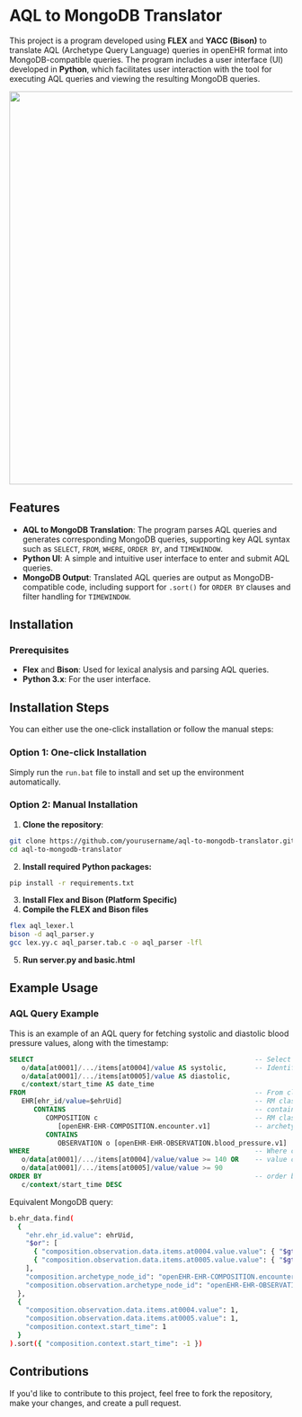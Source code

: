 # AQL to MongoDB Translator

This project is a program developed using **FLEX** and **YACC (Bison)** to translate AQL (Archetype Query Language) queries in openEHR format into MongoDB-compatible queries. The program includes a user interface (UI) developed in **Python**, which facilitates user interaction with the tool for executing AQL queries and viewing the resulting MongoDB queries.
<p align="center">
  <img src="https://github.com/user-attachments/assets/6055fef0-2166-4786-be68-9cd4ce32e40d" width="700"/>
</p>

## Features

- **AQL to MongoDB Translation**: The program parses AQL queries and generates corresponding MongoDB queries, supporting key AQL syntax such as `SELECT`, `FROM`, `WHERE`, `ORDER BY`, and `TIMEWINDOW`.
- **Python UI**: A simple and intuitive user interface to enter and submit AQL queries.
- **MongoDB Output**: Translated AQL queries are output as MongoDB-compatible code, including support for `.sort()` for `ORDER BY` clauses and filter handling for `TIMEWINDOW`.

## Installation

### Prerequisites

- **Flex** and **Bison**: Used for lexical analysis and parsing AQL queries.
- **Python 3.x**: For the user interface.

## Installation Steps

You can either use the one-click installation or follow the manual steps:

### Option 1: One-click Installation
Simply run the `run.bat` file to install and set up the environment automatically.

### Option 2: Manual Installation

1. **Clone the repository**:
```bash
git clone https://github.com/yourusername/aql-to-mongodb-translator.git
cd aql-to-mongodb-translator
```
2. **Install required Python packages:**
```bash
pip install -r requirements.txt
```
3. **Install Flex and Bison (Platform Specific)**
4. **Compile the FLEX and Bison files**
```bash
flex aql_lexer.l
bison -d aql_parser.y
gcc lex.yy.c aql_parser.tab.c -o aql_parser -lfl
```
5. **Run server.py and basic.html**


## Example Usage

### AQL Query Example

This is an example of an AQL query for fetching systolic and diastolic blood pressure values, along with the timestamp:

```sql
SELECT                                                       -- Select clause
   o/data[at0001]/.../items[at0004]/value AS systolic,       -- Identified path with alias
   o/data[at0001]/.../items[at0005]/value AS diastolic,
   c/context/start_time AS date_time
FROM                                                         -- From clause
   EHR[ehr_id/value=$ehrUid]                                 -- RM class expression
      CONTAINS                                               -- containment
         COMPOSITION c                                       -- RM class expression
            [openEHR-EHR-COMPOSITION.encounter.v1]           -- archetype predicate
         CONTAINS
            OBSERVATION o [openEHR-EHR-OBSERVATION.blood_pressure.v1]
WHERE                                                        -- Where clause
   o/data[at0001]/.../items[at0004]/value/value >= 140 OR    -- value comparison
   o/data[at0001]/.../items[at0005]/value/value >= 90
ORDER BY                                                     -- order by datetime, latest first
   c/context/start_time DESC
```
Equivalent MongoDB query:

```bash
b.ehr_data.find(
  {
    "ehr.ehr_id.value": ehrUid,
    "$or": [
      { "composition.observation.data.items.at0004.value.value": { "$gte": 140 } },
      { "composition.observation.data.items.at0005.value.value": { "$gte": 90 } }
    ],
    "composition.archetype_node_id": "openEHR-EHR-COMPOSITION.encounter.v1",
    "composition.observation.archetype_node_id": "openEHR-EHR-OBSERVATION.blood_pressure.v1"
  },
  {
    "composition.observation.data.items.at0004.value": 1,
    "composition.observation.data.items.at0005.value": 1,
    "composition.context.start_time": 1
  }
).sort({ "composition.context.start_time": -1 })
```
## Contributions
If you'd like to contribute to this project, feel free to fork the repository, make your changes, and create a pull request.
